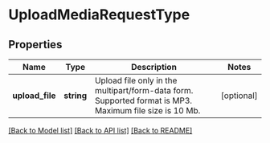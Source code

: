 # UploadMediaRequestType

## Properties
Name | Type | Description | Notes
------------ | ------------- | ------------- | -------------
**upload_file** | **string** | Upload file only in the multipart/form-data form. Supported format is MP3. Maximum file size is 10 Mb. | [optional] 

[[Back to Model list]](../README.md#documentation-for-models) [[Back to API list]](../README.md#documentation-for-api-endpoints) [[Back to README]](../README.md)

